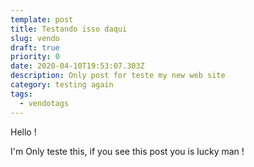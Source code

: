 ```yaml
---
template: post
title: Testando isso daqui
slug: vendo
draft: true
priority: 0
date: 2020-04-10T19:53:07.303Z
description: Only post for teste my new web site
category: testing again
tags:
  - vendotags
---
```

Hello !

I'm Only teste this, if you see this post you is lucky man !